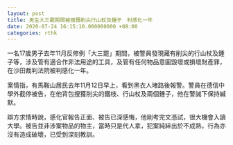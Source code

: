 ```yaml
---
layout: post
title: 男生大三罷期間被搜獲削尖行山杖及錘子　判感化一年
date: 2020-07-24 16:15:10.000000000 +08:00
categories: rthk
---
```


一名17歲男子去年11月反修例「大三罷」期間，被警員發現藏有削尖的行山杖及錘子等，涉及管有適合作非法用途的工具，及管有任何物品意圖毀壞或損壞財產罪，在沙田裁判法院被判感化一年。
 
案情指，有馬鞍山居民去年11月12日早上，看到黑衣人堵路後報警。警員在德信中學外截停被告，在他背包搜獲削尖的鐵枝、行山杖及兩個錘子，他在警誡下保持緘默。

辯方求情時說，感化官報告正面、被告已深感悔，他剛考完文憑試，很大機會入讀大學。被告並非涉案物品的物主，當時只是代人拿，犯案純綷出於不成熟，行為亦沒有造成破壞，已受到深刻教訓。
